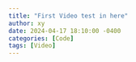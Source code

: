 ```yaml
---
title: "First Video test in here"
author: xy
date: 2024-04-17 18:10:00 -0400
categories: [Code]
tags: [Video]
---
```


